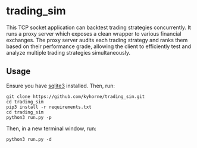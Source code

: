 # trading_sim

This TCP socket application can backtest trading strategies concurrently. It runs a proxy server which exposes a clean wrapper to various financial exchanges. The proxy server audits each trading strategy and ranks them based on their performance grade, allowing the client to efficiently test and analyze multiple trading strategies simultaneously.

## Usage

Ensure you have [sqlite3](https://www.sqlite.org/download.html) installed. Then, run:

```
git clone https://github.com/kyhorne/trading_sim.git
cd trading_sim
pip3 install -r requirements.txt
cd trading_sim
python3 run.py -p
```

Then, in a new terminal window, run:
```
python3 run.py -d
```
